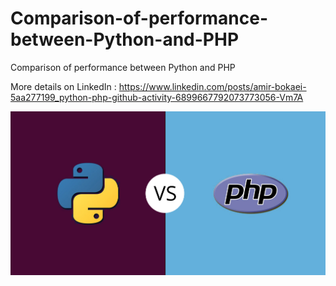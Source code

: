 # Comparison-of-performance-between-Python-and-PHP
Comparison of performance between Python and PHP

More details on LinkedIn :
https://www.linkedin.com/posts/amir-bokaei-5aa277199_python-php-github-activity-6899667792073773056-Vm7A

![php and python](https://github.com/amirbokaei/Comparison-of-performance-between-Python-and-PHP/blob/main/Cover.jpg)

